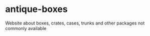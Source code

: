 # antique-boxes
Website about boxes, crates, cases, trunks and other packages not commonly available
